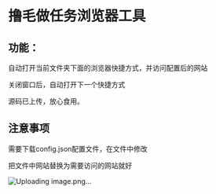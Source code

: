 # 撸毛做任务浏览器工具

## 功能：

自动打开当前文件夹下面的浏览器快捷方式，并访问配置后的网站

关闭窗口后，自动打开下一个快捷方式

源码已上传，放心食用。



## 注意事项

需要下载config.json配置文件，在文件中修改

把文件中网站替换为需要访问的网站就好

![Uploading image.png…]()
